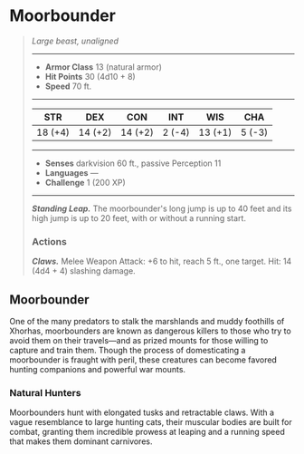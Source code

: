# Moorbounder
>*Large beast, unaligned*
>___
>- **Armor Class** 13 (natural armor)
>- **Hit Points** 30 (4d10 + 8)
>- **Speed** 70 ft.
>___
>|STR|DEX|CON|INT|WIS|CHA|
>|:---:|:---:|:---:|:---:|:---:|:---:|
>|18 (+4)|14 (+2)|14 (+2)|2 (-4)|13 (+1)|5 (-3)|
>___
>- **Senses** darkvision 60 ft., passive Perception 11
>- **Languages** —
>- **Challenge** 1 (200 XP)
>___
>***Standing Leap.*** The moorbounder's long jump is up to 40 feet and its high jump is up to 20 feet, with or without a running start.  
>
>### Actions
>***Claws.*** Melee Weapon Attack: +6 to hit, reach 5 ft., one target. Hit: 14 (4d4 + 4) slashing damage.
## Moorbounder
One of the many predators to stalk the marshlands and muddy foothills of Xhorhas, moorbounders are known as dangerous killers to those who try to avoid them on their travels—and as prized mounts for those willing to capture and train them. Though the process of domesticating a moorbounder is fraught with peril, these creatures can become favored hunting companions and powerful war mounts.
### Natural Hunters
Moorbounders hunt with elongated tusks and retractable claws. With a vague resemblance to large hunting cats, their muscular bodies are built for combat, granting them incredible prowess at leaping and a running speed that makes them dominant carnivores.